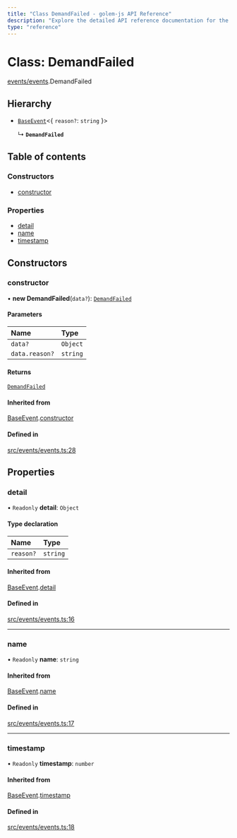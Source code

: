 ```yaml
---
title: "Class DemandFailed - golem-js API Reference"
description: "Explore the detailed API reference documentation for the Class DemandFailed within the golem-js SDK for the Golem Network."
type: "reference"
---
```

# Class: DemandFailed

[events/events](../modules/events_events).DemandFailed

## Hierarchy

- [`BaseEvent`](events_events.BaseEvent)\<\{ `reason?`: `string`  }\>

  ↳ **`DemandFailed`**

## Table of contents

### Constructors

- [constructor](events_events.DemandFailed#constructor)

### Properties

- [detail](events_events.DemandFailed#detail)
- [name](events_events.DemandFailed#name)
- [timestamp](events_events.DemandFailed#timestamp)

## Constructors

### constructor

• **new DemandFailed**(`data?`): [`DemandFailed`](events_events.DemandFailed)

#### Parameters

| Name | Type |
| :------ | :------ |
| `data?` | `Object` |
| `data.reason?` | `string` |

#### Returns

[`DemandFailed`](events_events.DemandFailed)

#### Inherited from

[BaseEvent](events_events.BaseEvent).[constructor](events_events.BaseEvent#constructor)

#### Defined in

[src/events/events.ts:28](https://github.com/golemfactory/golem-js/blob/5c570c3/src/events/events.ts#L28)

## Properties

### detail

• `Readonly` **detail**: `Object`

#### Type declaration

| Name | Type |
| :------ | :------ |
| `reason?` | `string` |

#### Inherited from

[BaseEvent](events_events.BaseEvent).[detail](events_events.BaseEvent#detail)

#### Defined in

[src/events/events.ts:16](https://github.com/golemfactory/golem-js/blob/5c570c3/src/events/events.ts#L16)

___

### name

• `Readonly` **name**: `string`

#### Inherited from

[BaseEvent](events_events.BaseEvent).[name](events_events.BaseEvent#name)

#### Defined in

[src/events/events.ts:17](https://github.com/golemfactory/golem-js/blob/5c570c3/src/events/events.ts#L17)

___

### timestamp

• `Readonly` **timestamp**: `number`

#### Inherited from

[BaseEvent](events_events.BaseEvent).[timestamp](events_events.BaseEvent#timestamp)

#### Defined in

[src/events/events.ts:18](https://github.com/golemfactory/golem-js/blob/5c570c3/src/events/events.ts#L18)
